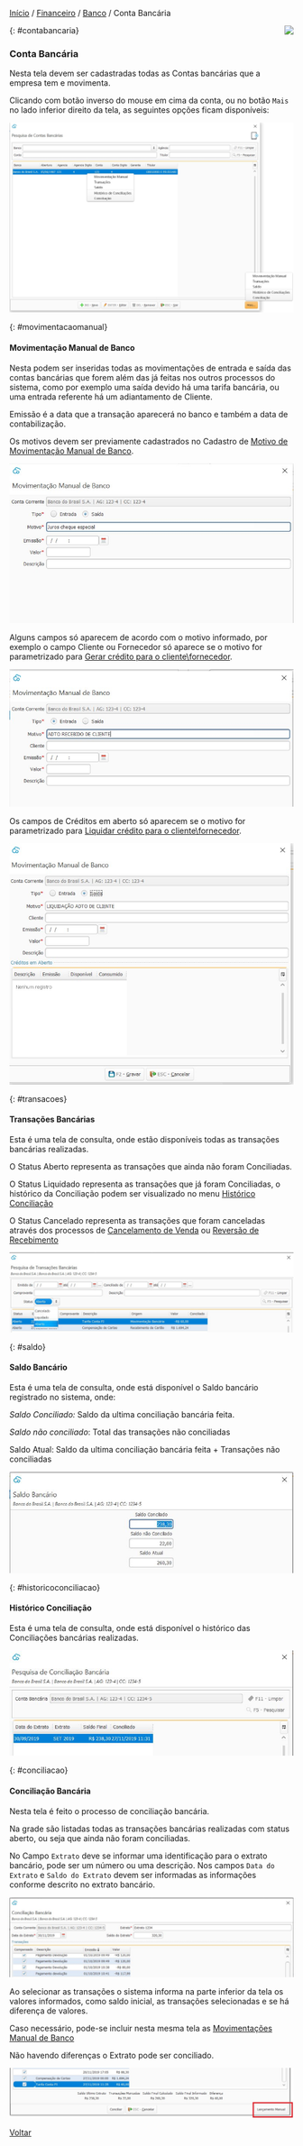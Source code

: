 [Início](index.md) / [Financeiro](financeiro.md) /  [Banco](financeiro.md#financeirobanco) / Conta Bancária

<a href="http://docs.continentenuvem.com.br/dicas.html#dicas"><img align="right" src="http://docs.continentenuvem.com.br/images/dicas.jpg"></a>



{: #contabancaria}

### Conta Bancária

Nesta tela devem ser cadastradas todas as Contas bancárias que a empresa tem e movimenta.

Clicando com botão inverso do mouse em cima da conta,  ou no botão `Mais` no lado inferior direito da tela, as seguintes opções ficam disponíveis:

![](images/financeiro_contas_bancarias.jpg)



{: #movimentacaomanual}

#### Movimentação Manual de Banco

Nesta podem ser inseridas todas as movimentações de entrada e saída das contas bancárias que forem além das já feitas nos outros processos do sistema, como por exemplo uma saída devido há uma tarifa bancária, ou uma entrada referente há um adiantamento de Cliente.

Emissão é a data que a transação aparecerá no banco e também a data de contabilização.

Os motivos devem ser previamente cadastrados no Cadastro de [Motivo de Movimentação Manual de Banco](financeiro_motivo_movimentacao_manual_banco.md#cadastro).

![](images/financeiro_contas_bancarias_movimentacao_manual.jpg)

Alguns campos só aparecem de acordo com o motivo informado, por exemplo o campo Cliente ou Fornecedor só aparece se o motivo for parametrizado para [Gerar crédito para o cliente\fornecedor](financeiro_motivo_movimentacao_manual_banco.md#gerarcredito).

![](images/financeiro_contas_bancarias_movimentacao_manual_cliente.jpg)



Os campos de Créditos em aberto só aparecem se o motivo for parametrizado para [Liquidar crédito para o cliente\fornecedor](financeiro_motivo_movimentacao_manual_banco.md#liquidarcredito).

![](images/financeiro_contas_bancarias_movimentacao_manual_liquidarcredito.jpg)



{: #transacoes}

#### Transações Bancárias

Esta é uma tela de consulta, onde estão disponíveis todas as transações bancárias realizadas.

O Status Aberto representa as transações que ainda não foram Conciliadas. 

O Status Liquidado representa as transações que já foram Conciliadas, o histórico da Conciliação podem ser visualizado no menu [Histórico Conciliação](financeiro_conta_bancaria.md#historicoconciliacao)

O Status Cancelado representa as transações que foram canceladas através dos processos de [Cancelamento de Venda](venda_cancelamento.md) ou [Reversão de Recebimento](financeiro_contas_receber.md#reversao) 

![](images/financeiro_contas_bancarias_transacoes.jpg)



{: #saldo}

#### Saldo Bancário

Esta é uma tela de consulta, onde está disponível o Saldo bancário registrado no sistema, onde:

*Saldo Conciliado:* Saldo da ultima conciliação bancária feita.

*Saldo não conciliado*: Total das transações não conciliadas

Saldo Atual: Saldo da ultima conciliação bancária feita + Transações não conciliadas

![](images/financeiro_contas_bancarias_saldo.jpg)



{: #historicoconciliacao}

#### Histórico Conciliação

Esta é uma tela de consulta, onde está disponível o histórico das Conciliações bancárias realizadas.

![](images/financeiro_contas_bancarias_historico_conciliacao.jpg)



{: #conciliacao}

#### Conciliação Bancária

Nesta tela é feito o processo de conciliação bancária.

Na grade são listadas todas as transações bancárias realizadas com status aberto, ou seja que ainda não foram conciliadas.

No Campo `Extrato` deve se informar uma identificação para o extrato bancário, pode ser um número ou uma descrição. Nos campos `Data do Extrato` e `Saldo do Extrato` devem ser informadas as informações conforme descrito no extrato bancário.

![](images/financeiro_contas_bancarias_conciliacao_bancaria.jpg)



Ao selecionar as transações o sistema informa na parte inferior da tela os valores informados, como saldo inicial, as transações selecionadas e se há diferença de valores.

Caso necessário, pode-se incluir nesta mesma tela as [Movimentações Manual de Banco](financeiro_conta_bancaria.md##movimentacaomanual)

Não havendo diferenças o Extrato pode ser conciliado.

![](images/financeiro_contas_bancarias_conciliacao_bancaria_diferenca.jpg)



[Voltar](financeiro.md#financeirobanco)

